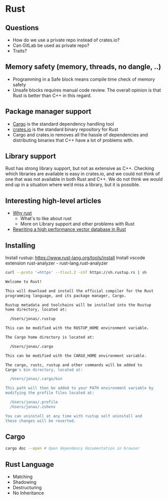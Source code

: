# Rust

## Questions

- How do we use a private repo instead of crates.io?
- Can GitLab be used as private repo?
- Traits?

## Memory safety (memory, threads, no dangle, ..)

- Programming in a Safe block means compile time check of memory safety
- Unsafe blocks requires manual code review.
The overall opinion is that Rust is better than C++ in this regard.

## Package manager support

- [Cargo](https://doc.rust-lang.org/cargo/) is the standard dependency handling tool
- [crates.io](https://crates.io) is the standard binary repository for Rust
- Cargo and crates.io removes all the hassle of dependencies and distributing binaries that C++ have a lot of problems with.

## Library support

Rust has strong library support, but not as extensive as C++. Checking which libraries are available is easy in crates.io, and we could not think of one that was not available in both Rust and C++. We do not think we would end up in a situation where we’d miss a library, but it is possible.

## Interesting high-level articles

- [Why rust](https://www.rerun.io/blog/why-rust)
  - What's to like about rust
  - More on Library support and other problems with Rust
- [Rewriting a high performance vector database in Rust](https://www.pinecone.io/learn/rust-rewrite/)

## Installing

Install rustup: <https://www.rust-lang.org/tools/install>
Install vscode extension rust-analyzer - rust-lang.rust-analyzer

```bash
curl --proto '=https' --tlsv1.2 -sSf https://sh.rustup.rs | sh

Welcome to Rust!

This will download and install the official compiler for the Rust
programming language, and its package manager, Cargo.

Rustup metadata and toolchains will be installed into the Rustup
home directory, located at:

  /Users/jonas/.rustup

This can be modified with the RUSTUP_HOME environment variable.

The Cargo home directory is located at:

  /Users/jonas/.cargo

This can be modified with the CARGO_HOME environment variable.

The cargo, rustc, rustup and other commands will be added to
Cargo's bin directory, located at:

  /Users/jonas/.cargo/bin

This path will then be added to your PATH environment variable by
modifying the profile files located at:

  /Users/jonas/.profile
  /Users/jonas/.zshenv

You can uninstall at any time with rustup self uninstall and
these changes will be reverted.
```

## Cargo

```bash
cargo doc --open # Open dependency documentation in browser
```

## Rust Language

- Matching
- Shadowing
- Destructuring
- No Inheritance

